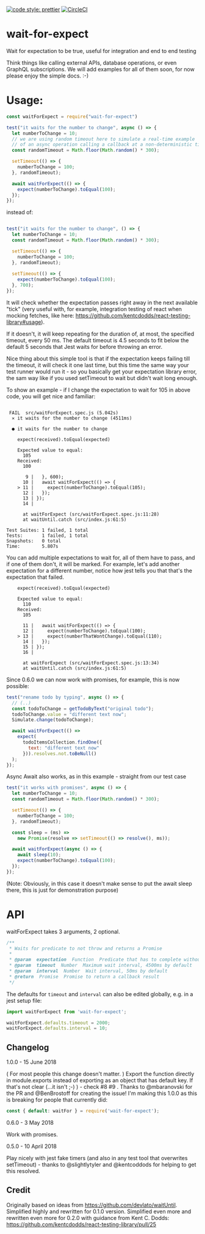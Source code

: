 [![code style: prettier](https://img.shields.io/badge/code_style-prettier-ff69b4.svg?style=flat-square)](https://github.com/prettier/prettier)
[![CircleCI](https://circleci.com/gh/TheBrainFamily/wait-for-expect.svg?style=shield)](https://circleci.com/gh/TheBrainFamily/wait-for-expect)

# wait-for-expect
Wait for expectation to be true, useful for integration and end to end testing

Think things like calling external APIs, database operations, or even GraphQL subscriptions. 
We will add examples for all of them soon, for now please enjoy the simple docs. :-)

# Usage:

```javascript
const waitForExpect = require("wait-for-expect")

test("it waits for the number to change", async () => {
  let numberToChange = 10;
  // we are using random timeout here to simulate a real-time example
  // of an async operation calling a callback at a non-deterministic time
  const randomTimeout = Math.floor(Math.random() * 300);

  setTimeout(() => {
    numberToChange = 100;
  }, randomTimeout);

  await waitForExpect(() => {
    expect(numberToChange).toEqual(100);
  });
});
```

instead of:

```javascript

test("it waits for the number to change", () => {
  let numberToChange = 10;
  const randomTimeout = Math.floor(Math.random() * 300);

  setTimeout(() => {
    numberToChange = 100;
  }, randomTimeout);
  
  setTimeout(() => {
    expect(numberToChange).toEqual(100);
  }, 700);
});
```

It will check whether the expectation passes right away in the next available "tick" (very useful with, for example, integration testing of react when mocking fetches, like here: https://github.com/kentcdodds/react-testing-library#usage).

If it doesn't, it will keep repeating for the duration of, at most, the specified timeout, every 50 ms. The default timeout is 4.5 seconds to fit below the default 5 seconds that Jest waits for before throwing an error. 

Nice thing about this simple tool is that if the expectation keeps failing till the timeout, it will check it one last time, but this time the same way your test runner would run it - so you basically get your expectation library error, the sam way like if you used setTimeout to wait but didn't wait long enough.

To show an example - if I change the expectation to wait for 105 in above code, you will get nice and familiar:

```

 FAIL  src/waitForExpect.spec.js (5.042s)
  ✕ it waits for the number to change (4511ms)

  ● it waits for the number to change

    expect(received).toEqual(expected)
    
    Expected value to equal:
      105
    Received:
      100

       9 |   }, 600);
      10 |   await waitForExpect(() => {
    > 11 |     expect(numberToChange).toEqual(105);
      12 |   });
      13 | });
      14 | 
      
      at waitForExpect (src/waitForExpect.spec.js:11:28)
      at waitUntil.catch (src/index.js:61:5)

Test Suites: 1 failed, 1 total
Tests:       1 failed, 1 total
Snapshots:   0 total
Time:        5.807s
```

You can add multiple expectations to wait for, all of them have to pass, and if one of them don't, it will be marked.
For example, let's add another expectation for a different number, notice how jest tells you that that's the expectation that failed.

```
    expect(received).toEqual(expected)
    
    Expected value to equal:
      110
    Received:
      105

      11 |   await waitForExpect(() => {
      12 |     expect(numberToChange).toEqual(100);
    > 13 |     expect(numberThatWontChange).toEqual(110);
      14 |   });
      15 | });
      16 | 
      
      at waitForExpect (src/waitForExpect.spec.js:13:34)
      at waitUntil.catch (src/index.js:61:5)
```

Since 0.6.0 we can now work with promises, for example, this is now possible:

```javascript
test("rename todo by typing", async () => {
  // (..)
  const todoToChange = getTodoByText("original todo");
  todoToChange.value = "different text now";
  Simulate.change(todoToChange);

  await waitForExpect(() =>
    expect(
      todoItemsCollection.findOne({
        text: "different text now"
      })).resolves.not.toBeNull()
  );
});
```

Async Await also works, as in this example - straight from our test case

```javascript
test("it works with promises", async () => {
  let numberToChange = 10;
  const randomTimeout = Math.floor(Math.random() * 300);

  setTimeout(() => {
    numberToChange = 100;
  }, randomTimeout);

  const sleep = (ms) =>
    new Promise(resolve => setTimeout(() => resolve(), ms));

  await waitForExpect(async () => {
    await sleep(10);
    expect(numberToChange).toEqual(100);
  });
});
```

(Note: Obviously, in this case it doesn't make sense to put the await sleep there, this is just for demonstration purpose)

# API
waitForExpect takes 3 arguments, 2 optional.

```javascript
/**
 * Waits for predicate to not throw and returns a Promise
 *
 * @param  expectation  Function  Predicate that has to complete without throwing
 * @param  timeout  Number  Maximum wait interval, 4500ms by default
 * @param  interval  Number  Wait interval, 50ms by default
 * @return  Promise  Promise to return a callback result
 */
```

The defaults for `timeout` and `interval` can also be edited globally, e.g. in a jest setup file:
```javascript
import waitForExpect from 'wait-for-expect';

waitForExpect.defaults.timeout = 2000;
waitForExpect.defaults.interval = 10;
```

## Changelog
1.0.0 - 15 June 2018

( For most people this change doesn't matter. )
Export the function directly in module.exports instead of exporting as an object that has default key. If that's not clear (...it isn't ;-) ) - check #8 #9 . 
Thanks to @mbaranovski for the PR and @BenBrostoff for creating the issue! I'm making this 1.0.0 as this is breaking for people that currently did:
```javascript
const { default: waitFor } = require('wait-for-expect');
```

0.6.0 - 3 May 2018

Work with promises.

0.5.0 - 10 April 2018

Play nicely with jest fake timers (and also in any test tool that overwrites setTimeout) - thanks to @slightlytyler and @kentcoddods for helping to get this resolved.

## Credit
Originally based on ideas from https://github.com/devlato/waitUntil.
Simplified highly and rewritten for 0.1.0 version.
Simplified even more and rewritten even more for 0.2.0 with guidance from Kent C. Dodds: https://github.com/kentcdodds/react-testing-library/pull/25